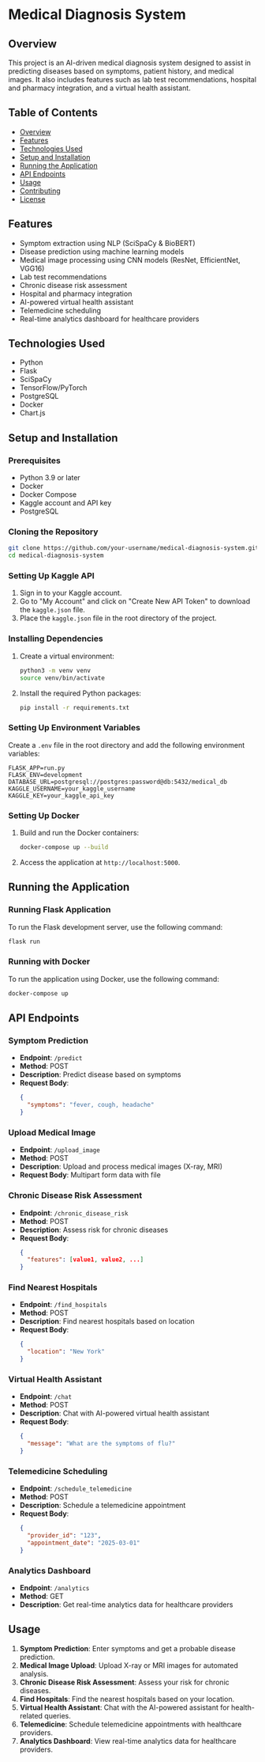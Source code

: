 # Medical Diagnosis System

## Overview
This project is an AI-driven medical diagnosis system designed to assist in predicting diseases based on symptoms, patient history, and medical images. It also includes features such as lab test recommendations, hospital and pharmacy integration, and a virtual health assistant.

## Table of Contents
- [Overview](#overview)
- [Features](#features)
- [Technologies Used](#technologies-used)
- [Setup and Installation](#setup-and-installation)
- [Running the Application](#running-the-application)
- [API Endpoints](#api-endpoints)
- [Usage](#usage)
- [Contributing](#contributing)
- [License](#license)

## Features
- Symptom extraction using NLP (SciSpaCy & BioBERT)
- Disease prediction using machine learning models
- Medical image processing using CNN models (ResNet, EfficientNet, VGG16)
- Lab test recommendations
- Chronic disease risk assessment
- Hospital and pharmacy integration
- AI-powered virtual health assistant
- Telemedicine scheduling
- Real-time analytics dashboard for healthcare providers

## Technologies Used
- Python
- Flask
- SciSpaCy
- TensorFlow/PyTorch
- PostgreSQL
- Docker
- Chart.js

## Setup and Installation

### Prerequisites
- Python 3.9 or later
- Docker
- Docker Compose
- Kaggle account and API key
- PostgreSQL

### Cloning the Repository
```bash
git clone https://github.com/your-username/medical-diagnosis-system.git
cd medical-diagnosis-system
```

### Setting Up Kaggle API
1. Sign in to your Kaggle account.
2. Go to "My Account" and click on "Create New API Token" to download the `kaggle.json` file.
3. Place the `kaggle.json` file in the root directory of the project.

### Installing Dependencies
1. Create a virtual environment:
   ```bash
   python3 -m venv venv
   source venv/bin/activate
   ```
2. Install the required Python packages:
   ```bash
   pip install -r requirements.txt
   ```

### Setting Up Environment Variables
Create a `.env` file in the root directory and add the following environment variables:
```env
FLASK_APP=run.py
FLASK_ENV=development
DATABASE_URL=postgresql://postgres:password@db:5432/medical_db
KAGGLE_USERNAME=your_kaggle_username
KAGGLE_KEY=your_kaggle_api_key
```

### Setting Up Docker
1. Build and run the Docker containers:
   ```bash
   docker-compose up --build
   ```
2. Access the application at `http://localhost:5000`.

## Running the Application

### Running Flask Application
To run the Flask development server, use the following command:
```bash
flask run
```

### Running with Docker
To run the application using Docker, use the following command:
```bash
docker-compose up
```

## API Endpoints

### Symptom Prediction
- **Endpoint**: `/predict`
- **Method**: POST
- **Description**: Predict disease based on symptoms
- **Request Body**:
  ```json
  {
    "symptoms": "fever, cough, headache"
  }
  ```

### Upload Medical Image
- **Endpoint**: `/upload_image`
- **Method**: POST
- **Description**: Upload and process medical images (X-ray, MRI)
- **Request Body**: Multipart form data with file

### Chronic Disease Risk Assessment
- **Endpoint**: `/chronic_disease_risk`
- **Method**: POST
- **Description**: Assess risk for chronic diseases
- **Request Body**:
  ```json
  {
    "features": [value1, value2, ...]
  }
  ```

### Find Nearest Hospitals
- **Endpoint**: `/find_hospitals`
- **Method**: POST
- **Description**: Find nearest hospitals based on location
- **Request Body**:
  ```json
  {
    "location": "New York"
  }
  ```

### Virtual Health Assistant
- **Endpoint**: `/chat`
- **Method**: POST
- **Description**: Chat with AI-powered virtual health assistant
- **Request Body**:
  ```json
  {
    "message": "What are the symptoms of flu?"
  }
  ```

### Telemedicine Scheduling
- **Endpoint**: `/schedule_telemedicine`
- **Method**: POST
- **Description**: Schedule a telemedicine appointment
- **Request Body**:
  ```json
  {
    "provider_id": "123",
    "appointment_date": "2025-03-01"
  }
  ```

### Analytics Dashboard
- **Endpoint**: `/analytics`
- **Method**: GET
- **Description**: Get real-time analytics data for healthcare providers

## Usage
1. **Symptom Prediction**: Enter symptoms and get a probable disease prediction.
2. **Medical Image Upload**: Upload X-ray or MRI images for automated analysis.
3. **Chronic Disease Risk Assessment**: Assess your risk for chronic diseases.
4. **Find Hospitals**: Find the nearest hospitals based on your location.
5. **Virtual Health Assistant**: Chat with the AI-powered assistant for health-related queries.
6. **Telemedicine**: Schedule telemedicine appointments with healthcare providers.
7. **Analytics Dashboard**: View real-time analytics data for healthcare providers.


